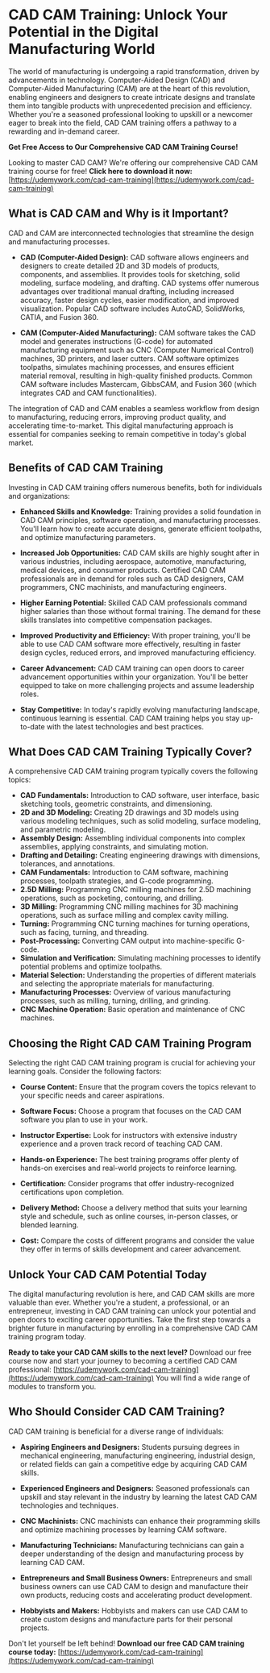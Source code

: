 # CAD CAM Training: Unlock Your Potential in the Digital Manufacturing World

The world of manufacturing is undergoing a rapid transformation, driven by advancements in technology. Computer-Aided Design (CAD) and Computer-Aided Manufacturing (CAM) are at the heart of this revolution, enabling engineers and designers to create intricate designs and translate them into tangible products with unprecedented precision and efficiency.  Whether you're a seasoned professional looking to upskill or a newcomer eager to break into the field, CAD CAM training offers a pathway to a rewarding and in-demand career.

**Get Free Access to Our Comprehensive CAD CAM Training Course!**

Looking to master CAD CAM? We're offering our comprehensive CAD CAM training course for free! **Click here to download it now:** [https://udemywork.com/cad-cam-training](https://udemywork.com/cad-cam-training)

## What is CAD CAM and Why is it Important?

CAD and CAM are interconnected technologies that streamline the design and manufacturing processes.

*   **CAD (Computer-Aided Design):** CAD software allows engineers and designers to create detailed 2D and 3D models of products, components, and assemblies.  It provides tools for sketching, solid modeling, surface modeling, and drafting. CAD systems offer numerous advantages over traditional manual drafting, including increased accuracy, faster design cycles, easier modification, and improved visualization.  Popular CAD software includes AutoCAD, SolidWorks, CATIA, and Fusion 360.

*   **CAM (Computer-Aided Manufacturing):** CAM software takes the CAD model and generates instructions (G-code) for automated manufacturing equipment such as CNC (Computer Numerical Control) machines, 3D printers, and laser cutters.  CAM software optimizes toolpaths, simulates machining processes, and ensures efficient material removal, resulting in high-quality finished products.  Common CAM software includes Mastercam, GibbsCAM, and Fusion 360 (which integrates CAD and CAM functionalities).

The integration of CAD and CAM enables a seamless workflow from design to manufacturing, reducing errors, improving product quality, and accelerating time-to-market.  This digital manufacturing approach is essential for companies seeking to remain competitive in today's global market.

## Benefits of CAD CAM Training

Investing in CAD CAM training offers numerous benefits, both for individuals and organizations:

*   **Enhanced Skills and Knowledge:** Training provides a solid foundation in CAD CAM principles, software operation, and manufacturing processes.  You'll learn how to create accurate designs, generate efficient toolpaths, and optimize manufacturing parameters.

*   **Increased Job Opportunities:** CAD CAM skills are highly sought after in various industries, including aerospace, automotive, manufacturing, medical devices, and consumer products.  Certified CAD CAM professionals are in demand for roles such as CAD designers, CAM programmers, CNC machinists, and manufacturing engineers.

*   **Higher Earning Potential:**  Skilled CAD CAM professionals command higher salaries than those without formal training.  The demand for these skills translates into competitive compensation packages.

*   **Improved Productivity and Efficiency:**  With proper training, you'll be able to use CAD CAM software more effectively, resulting in faster design cycles, reduced errors, and improved manufacturing efficiency.

*   **Career Advancement:**  CAD CAM training can open doors to career advancement opportunities within your organization.  You'll be better equipped to take on more challenging projects and assume leadership roles.

*   **Stay Competitive:** In today's rapidly evolving manufacturing landscape, continuous learning is essential. CAD CAM training helps you stay up-to-date with the latest technologies and best practices.

## What Does CAD CAM Training Typically Cover?

A comprehensive CAD CAM training program typically covers the following topics:

*   **CAD Fundamentals:**  Introduction to CAD software, user interface, basic sketching tools, geometric constraints, and dimensioning.
*   **2D and 3D Modeling:**  Creating 2D drawings and 3D models using various modeling techniques, such as solid modeling, surface modeling, and parametric modeling.
*   **Assembly Design:**  Assembling individual components into complex assemblies, applying constraints, and simulating motion.
*   **Drafting and Detailing:**  Creating engineering drawings with dimensions, tolerances, and annotations.
*   **CAM Fundamentals:**  Introduction to CAM software, machining processes, toolpath strategies, and G-code programming.
*   **2.5D Milling:**  Programming CNC milling machines for 2.5D machining operations, such as pocketing, contouring, and drilling.
*   **3D Milling:**  Programming CNC milling machines for 3D machining operations, such as surface milling and complex cavity milling.
*   **Turning:**  Programming CNC turning machines for turning operations, such as facing, turning, and threading.
*   **Post-Processing:**  Converting CAM output into machine-specific G-code.
*   **Simulation and Verification:**  Simulating machining processes to identify potential problems and optimize toolpaths.
*   **Material Selection:**  Understanding the properties of different materials and selecting the appropriate materials for manufacturing.
*   **Manufacturing Processes:**  Overview of various manufacturing processes, such as milling, turning, drilling, and grinding.
*   **CNC Machine Operation:**  Basic operation and maintenance of CNC machines.

## Choosing the Right CAD CAM Training Program

Selecting the right CAD CAM training program is crucial for achieving your learning goals. Consider the following factors:

*   **Course Content:**  Ensure that the program covers the topics relevant to your specific needs and career aspirations.

*   **Software Focus:**  Choose a program that focuses on the CAD CAM software you plan to use in your work.

*   **Instructor Expertise:**  Look for instructors with extensive industry experience and a proven track record of teaching CAD CAM.

*   **Hands-on Experience:**  The best training programs offer plenty of hands-on exercises and real-world projects to reinforce learning.

*   **Certification:**  Consider programs that offer industry-recognized certifications upon completion.

*   **Delivery Method:**  Choose a delivery method that suits your learning style and schedule, such as online courses, in-person classes, or blended learning.

*   **Cost:**  Compare the costs of different programs and consider the value they offer in terms of skills development and career advancement.

## Unlock Your CAD CAM Potential Today

The digital manufacturing revolution is here, and CAD CAM skills are more valuable than ever. Whether you're a student, a professional, or an entrepreneur, investing in CAD CAM training can unlock your potential and open doors to exciting career opportunities. Take the first step towards a brighter future in manufacturing by enrolling in a comprehensive CAD CAM training program today.

**Ready to take your CAD CAM skills to the next level?** Download our free course now and start your journey to becoming a certified CAD CAM professional: [https://udemywork.com/cad-cam-training](https://udemywork.com/cad-cam-training) You will find a wide range of modules to transform you.

## Who Should Consider CAD CAM Training?

CAD CAM training is beneficial for a diverse range of individuals:

*   **Aspiring Engineers and Designers:** Students pursuing degrees in mechanical engineering, manufacturing engineering, industrial design, or related fields can gain a competitive edge by acquiring CAD CAM skills.

*   **Experienced Engineers and Designers:** Seasoned professionals can upskill and stay relevant in the industry by learning the latest CAD CAM technologies and techniques.

*   **CNC Machinists:** CNC machinists can enhance their programming skills and optimize machining processes by learning CAM software.

*   **Manufacturing Technicians:** Manufacturing technicians can gain a deeper understanding of the design and manufacturing process by learning CAD CAM.

*   **Entrepreneurs and Small Business Owners:** Entrepreneurs and small business owners can use CAD CAM to design and manufacture their own products, reducing costs and accelerating product development.

*   **Hobbyists and Makers:** Hobbyists and makers can use CAD CAM to create custom designs and manufacture parts for their personal projects.

Don't let yourself be left behind!
**Download our free CAD CAM training course today:** [https://udemywork.com/cad-cam-training](https://udemywork.com/cad-cam-training)
